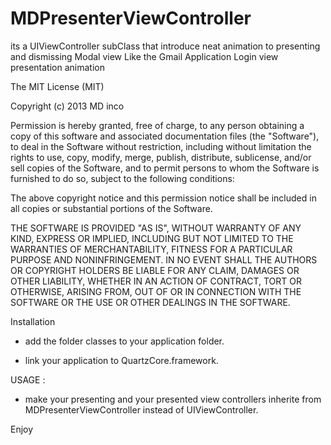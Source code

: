 MDPresenterViewController
=========================

its a UIViewController subClass that introduce neat animation to presenting and dismissing Modal view Like the Gmail 
Application Login view presentation animation


The MIT License (MIT)

Copyright (c) 2013 MD inco

Permission is hereby granted, free of charge, to any person obtaining a copy
of this software and associated documentation files (the "Software"), to deal
in the Software without restriction, including without limitation the rights
to use, copy, modify, merge, publish, distribute, sublicense, and/or sell
copies of the Software, and to permit persons to whom the Software is
furnished to do so, subject to the following conditions:

The above copyright notice and this permission notice shall be included in
all copies or substantial portions of the Software.

THE SOFTWARE IS PROVIDED "AS IS", WITHOUT WARRANTY OF ANY KIND, EXPRESS OR
IMPLIED, INCLUDING BUT NOT LIMITED TO THE WARRANTIES OF MERCHANTABILITY,
FITNESS FOR A PARTICULAR PURPOSE AND NONINFRINGEMENT. IN NO EVENT SHALL THE
AUTHORS OR COPYRIGHT HOLDERS BE LIABLE FOR ANY CLAIM, DAMAGES OR OTHER
LIABILITY, WHETHER IN AN ACTION OF CONTRACT, TORT OR OTHERWISE, ARISING FROM,
OUT OF OR IN CONNECTION WITH THE SOFTWARE OR THE USE OR OTHER DEALINGS IN
THE SOFTWARE.

Installation

- add the folder classes to your application folder.

- link your application to QuartzCore.framework.

USAGE :

- make your presenting and your presented view controllers inherite from MDPresenterViewController instead of 
UIViewController.

Enjoy
